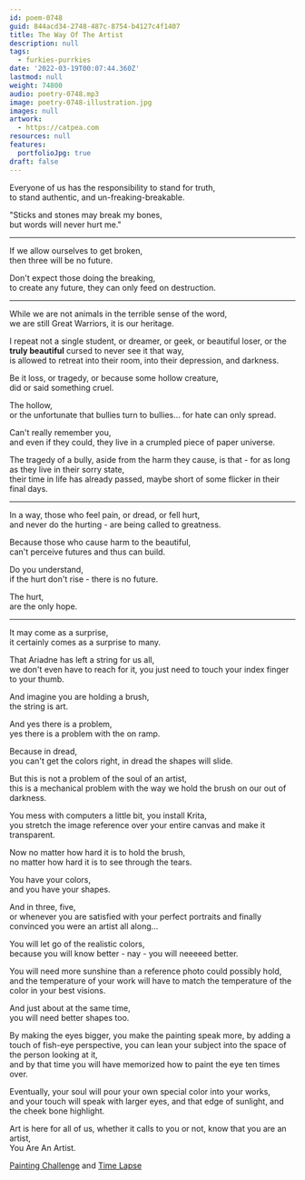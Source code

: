 ```yaml
---
id: poem-0748
guid: 844acd34-2748-487c-8754-b4127c4f1407
title: The Way Of The Artist
description: null
tags:
  - furkies-purrkies
date: '2022-03-19T00:07:44.360Z'
lastmod: null
weight: 74800
audio: poetry-0748.mp3
image: poetry-0748-illustration.jpg
images: null
artwork:
  - https://catpea.com
resources: null
features:
  portfolioJpg: true
draft: false
---
```


Everyone of us has the responsibility to stand for truth,\
to stand authentic, and un-freaking-breakable.

"Sticks and stones may break my bones,\
but words will never hurt me."

---

If we allow ourselves to get broken,\
then three will be no future.

Don't expect those doing the breaking,\
to create any future, they can only feed on destruction.

---

While we are not animals in the terrible sense of the word,\
we are still Great Warriors, it is our heritage.

I repeat not a single student, or dreamer, or geek, or beautiful loser, or the **truly beautiful** cursed to never see it that way,\
is allowed to retreat into their room, into their depression, and darkness.

Be it loss, or tragedy, or because some hollow creature,\
did or said something cruel.

The hollow,\
or the unfortunate that bullies turn to bullies... for hate can only spread.

Can't really remember you,\
and even if they could, they live in a crumpled piece of paper universe.

The tragedy of a bully, aside from the harm they cause, is that - for as long as they live in their sorry state,\
their time in life has already passed, maybe short of some flicker in their final days.

---

In a way, those who feel pain, or dread, or fell hurt,\
and never do the hurting - are being called to greatness.

Because those who cause harm to the beautiful,\
can't perceive futures and thus can build.

Do you understand,\
if the hurt don't rise - there is no future.

The hurt,\
are the only hope.

---

It may come as a surprise,\
it certainly comes as a surprise to many.

That Ariadne has left a string for us all,\
we don't even have to reach for it, you just need to touch your index finger to your thumb.

And imagine you are holding a brush,\
the string is art.

And yes there is a problem,\
yes there is a problem with the on ramp.

Because in dread,\
you can't get the colors right, in dread the shapes will slide.

But this is not a problem of the soul of an artist,\
this is a mechanical problem with the way we hold the brush on our out of darkness.

You mess with computers a little bit, you install Krita,\
you stretch the image reference over your entire canvas and make it transparent.

Now no matter how hard it is to hold the brush,\
no matter how hard it is to see through the tears.

You have your colors,\
and you have your shapes.

And in three, five,\
or whenever you are satisfied with your perfect portraits and finally convinced you were an artist all along...

You will let go of the realistic colors,\
because you will know better - nay - you will neeeeed better.

You will need more sunshine than a reference photo could possibly hold,\
and the temperature of your work will have to match the temperature of the color in your best visions.

And just about at the same time,\
you will need better shapes too.

By making the eyes bigger, you make the painting speak more, by adding a touch of fish-eye perspective, you can lean your subject into the space of the person looking at it,\
and by that time you will have memorized how to paint the eye ten times over.

Eventually, your soul will pour your own special color into your works,\
and your touch will speak with larger eyes, and that edge of sunlight, and the cheek bone highlight.

Art is here for all of us, whether it calls to you or not, know that you are an artist,\
You Are An Artist.

[Painting Challenge](https://www.reddit.com/r/redditgetsdrawn/comments/tg87a6/this_is_my_cat/) and [Time Lapse](https://youtu.be/J3FlzckuRFM)
